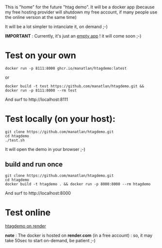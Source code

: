This is "home" for the future "htag demo". It will be a docker app (because my free hosting provider will shutdown my free account, if many people use the online version at the same time)

It will be a lot simpler to intanciate it, on demand ;-)

**IMPORTANT** : Currently, it's just an [empty app](app/app.py) !
it will come soon ;-)

# Test on your own

    docker run -p 8111:8000 ghcr.io/manatlan/htagdemo:latest

or 

    docker build -t test https://github.com/manatlan/htagdemo.git && docker run -p 8111:8000 --rm test

And surf to http://localhost:8111


# Test locally (on your host):

    git clone https://github.com/manatlan/htagdemo.git 
    cd htagdemo
    ./test.sh

It will open the demo in your browser ;-)

## build and run once

    git clone https://github.com/manatlan/htagdemo.git 
    cd htagdemo
    docker build -t htagdemo . && docker run -p 8000:8000 --rm htagdemo

And surf to http://localhost:8000

# Test online

[htagdemo on render](https://htagdemo.onrender.com/)

**note** : The docker is hosted on **render.com** (in a free account) : so, it may take 50sec to start on-demand, be patient ;-)


